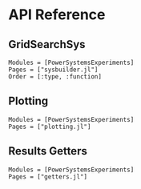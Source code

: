 # API Reference

## GridSearchSys

```@autodocs
Modules = [PowerSystemsExperiments]
Pages = ["sysbuilder.jl"]
Order = [:type, :function]
```

## Plotting

```@autodocs
Modules = [PowerSystemsExperiments]
Pages = ["plotting.jl"]
```

## Results Getters

```@autodocs
Modules = [PowerSystemsExperiments]
Pages = ["getters.jl"]
```